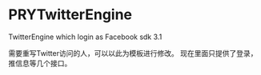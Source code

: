 PRYTwitterEngine
================

TwitterEngine which login as Facebook sdk 3.1

需要重写Twitter访问的人，可以以此为模板进行修改。
现在里面只提供了登录，推信息等几个接口。
